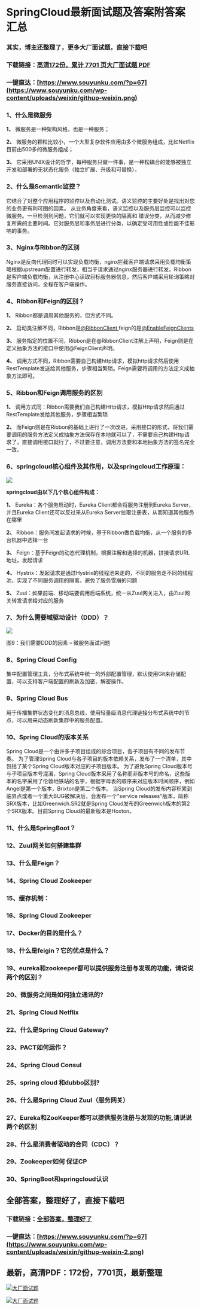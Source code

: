 # SpringCloud最新面试题及答案附答案汇总

### 其实，博主还整理了，更多大厂面试题，直接下载吧

### 下载链接：[高清172份，累计 7701 页大厂面试题  PDF](https://github.com/souyunku/DevBooks/blob/master/docs/index.md)

### 一键直达：[https://www.souyunku.com/?p=67](https://www.souyunku.com/wp-content/uploads/weixin/githup-weixin.png)



### 1、什么是微服务

**1、** 微服务是⼀种架构⻛格，也是⼀种服务；

**2、** 微服务的颗粒⽐较⼩，⼀个⼤型复杂软件应⽤由多个微服务组成，⽐如Netflix⽬前由500多的微服务组成；

**3、** 它采⽤UNIX设计的哲学，每种服务只做⼀件事，是⼀种松耦合的能够被独⽴开发和部署的⽆状态化服务（独⽴扩展、升级和可替换）。


### 2、什么是Semantic监控？

它结合了对整个应用程序的监控以及自动化测试。语义监控的主要好处是找出对您的业务更有利可图的因素。 从业务角度来看，语义监控以及服务层监控可以监控微服务。一旦检测到问题，它们就可以实现更快的隔离和 错误分类，从而减少修复所需的主要时间。它对服务层和事务层进行分类，以确定受可用性或性能不佳影响的事务。


### 3、Nginx与Ribbon的区别

Nginx是反向代理同时可以实现负载均衡，nginx拦截客户端请求采用负载均衡策略根据upstream配置进行转发，相当于请求通过nginx服务器进行转发。Ribbon是客户端负载均衡，从注册中心读取目标服务器信息，然后客户端采用轮询策略对服务直接访问，全程在客户端操作。


### 4、Ribbon和Feign的区别？

**1、** Ribbon都是调用其他服务的，但方式不同。

**2、** 启动类注解不同，Ribbon是[@RibbonClient ](/RibbonClient ) feign的是[@EnableFeignClients ](/EnableFeignClients )

**3、** 服务指定的位置不同，Ribbon是在@RibbonClient注解上声明，Feign则是在定义抽象方法的接口中使用@FeignClient声明。

**4、** 调用方式不同，Ribbon需要自己构建http请求，模拟http请求然后使用RestTemplate发送给其他服务，步骤相当繁琐。Feign需要将调用的方法定义成抽象方法即可。


### 5、Ribbon和Feign调用服务的区别

**1、** 调用方式同：Ribbon需要我们自己构建Http请求，模拟Http请求然后通过RestTemplate发给其他服务，步骤相当繁琐

**2、** 而Feign则是在Ribbon的基础上进行了一次改进，采用接口的形式，将我们需要调用的服务方法定义成抽象方法保存在本地就可以了，不需要自己构建Http请求了，直接调用接口就行了，不过要注意，调用方法要和本地抽象方法的签名完全一致。


### 6、springcloud核⼼组件及其作⽤，以及springcloud⼯作原理：

![](https://gitee.com/souyunkutech/souyunku-home/raw/master/images/souyunku-web/2020/5/2/01/44/45_9.png#alt=45%5C_9.png)

**springcloud由以下⼏个核⼼组件构成：**

**1、** Eureka：各个服务启动时，Eureka Client都会将服务注册到Eureka Server，并且Eureka Client还可以反过来从Eureka Server拉取注册表，从⽽知道其他服务在哪⾥

**2、** Ribbon：服务间发起请求的时候，基于Ribbon做负载均衡，从⼀个服务的多台机器中选择⼀台

**3、** Feign：基于Feign的动态代理机制，根据注解和选择的机器，拼接请求URL地址，发起请求

**4、** Hystrix：发起请求是通过Hystrix的线程池来⾛的，不同的服务⾛不同的线程池，实现了不同服务调⽤的隔离，避免了服务雪崩的问题

**5、** Zuul：如果前端、移动端要调⽤后端系统，统⼀从Zuul⽹关进⼊，由Zuul⽹关转发请求给对应的服务


### 7、为什么需要域驱动设计（DDD）？

![](https://gitee.com/souyunkutech/souyunku-home/raw/master/images/souyunku-web/2019/08/0816/01/img_11.png#alt=img%5C_11.png)

图9：我们需要DDD的因素 – 微服务面试问题


### 8、Spring Cloud Config

集中配置管理工具，分布式系统中统一的外部配置管理，默认使用Git来存储配置，可以支持客户端配置的刷新及加密、解密操作。


### 9、Spring Cloud Bus

用于传播集群状态变化的消息总线，使用轻量级消息代理链接分布式系统中的节点，可以用来动态刷新集群中的服务配置。


### 10、Spring Cloud的版本关系

Spring Cloud是一个由许多子项目组成的综合项目，各子项目有不同的发布节奏。 为了管理Spring Cloud与各子项目的版本依赖关系，发布了一个清单，其中包括了某个Spring Cloud版本对应的子项目版本。 为了避免Spring Cloud版本号与子项目版本号混淆，Spring Cloud版本采用了名称而非版本号的命名，这些版本的名字采用了伦敦地铁站的名字，根据字母表的顺序来对应版本时间顺序，例如Angel是第一个版本，Brixton是第二个版本。 当Spring Cloud的发布内容积累到临界点或者一个重大BUG被解决后，会发布一个"service releases"版本，简称SRX版本，比如Greenwich.SR2就是Spring Cloud发布的Greenwich版本的第2个SRX版本。目前Spring Cloud的最新版本是Hoxton。


### 11、什么是SpringBoot？
### 12、Zuul网关如何搭建集群
### 13、什么是Feign？
### 14、Spring Cloud Zookeeper
### 15、缓存机制：
### 16、Spring Cloud Zookeeper
### 17、Docker的目的是什么？
### 18、什么是feigin？它的优点是什么？
### 19、eureka和zookeeper都可以提供服务注册与发现的功能，请说说两个的区别？
### 20、微服务之间是如何独立通讯的?
### 21、Spring Cloud Netflix
### 22、什么是Spring Cloud Gateway?
### 23、PACT如何运作？
### 24、Spring Cloud Consul
### 25、spring cloud 和dubbo区别?
### 26、什么是Spring Cloud Zuul（服务网关）
### 27、Eureka和ZooKeeper都可以提供服务注册与发现的功能,请说说两个的区别
### 28、什么是消费者驱动的合同（CDC）？
### 29、Zookeeper如何 保证CP
### 30、SpringBoot和springcloud认识




## 全部答案，整理好了，直接下载吧

### 下载链接：[全部答案，整理好了](https://www.souyunku.com/wp-content/uploads/weixin/githup-weixin-2.png)

### 一键直达：[https://www.souyunku.com/?p=67](https://www.souyunku.com/wp-content/uploads/weixin/githup-weixin-2.png)


## 最新，高清PDF：172份，7701页，最新整理

[![大厂面试题](https://www.souyunku.com/wp-content/uploads/weixin/mst.png "架构师专栏")](https://www.souyunku.com/wp-content/uploads/weixin/githup-weixin.png "架构师专栏")

[![大厂面试题](https://www.souyunku.com/wp-content/uploads/weixin/githup-weixin.png "架构师专栏")](https://www.souyunku.com/wp-content/uploads/weixin/githup-weixin.png "架构师专栏")
